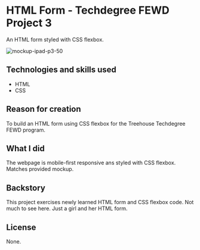 # HTML Form - Techdegree FEWD Project 3

An HTML form styled with CSS flexbox.

![mockup-ipad-p3-50](https://user-images.githubusercontent.com/16675876/59817341-8226dc00-92ed-11e9-8c55-f8cd7af6ec15.png)

## Technologies and skills used 

+ HTML
+ CSS

## Reason for creation

To build an HTML form using CSS flexbox for the Treehouse Techdegree FEWD program.

## What I did

The webpage is mobile-first responsive ans styled with CSS flexbox. Matches provided mockup.
 
## Backstory

This project exercises newly learned HTML form and CSS flexbox code. Not much to see here. Just a girl and her HTML form.

## License
None.
